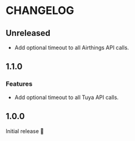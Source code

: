 # CHANGELOG

## Unreleased
+ Add optional timeout to all Airthings API calls.

## 1.1.0
### Features
+ Add optional timeout to all Tuya API calls.

## 1.0.0
Initial release :tada:
